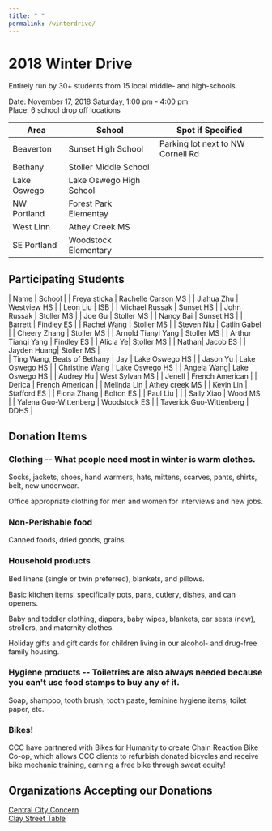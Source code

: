 ```yaml
---
title: " "
permalink: /winterdrive/
---
```


# 2018 Winter Drive

Entirely run by 30+ students from 15 local middle- and high-schools.

Date: November 17, 2018 Saturday, 1:00 pm - 4:00 pm  
Place: 6 school drop off locations  

| Area | School | Spot if Specified |
| --- | --- | --- |
| Beaverton | Sunset High School | Parking lot next to NW Cornell Rd|
| Bethany | Stoller Middle School | |
| Lake Oswego | Lake Oswego High School | |
| NW Portland | Forest Park Elementay | |
| West Linn | Athey Creek MS | |
| SE Portland | Woodstock Elementary | |

## Participating Students

| Name | School |
| Freya sticka | Rachelle Carson MS |
| Jiahua Zhu | Westview HS |
| Leon Liu | ISB |
| Michael Russak | Sunset HS |
| John Russak |  Stoller MS |
| Joe Gu | Stoller MS |
| Nancy Bai | Sunset HS |
| Barrett | Findley ES |
| Rachel Wang | Stoller MS |
| Steven Niu | Catlin Gabel |
| Cheery Zhang | Stoller MS |
| Arnold Tianyi Yang | Stoller MS |
| Arthur Tianqi Yang | Findley ES |
| Alicia Ye| Stoller MS |
| Nathan| Jacob ES |
| Jayden Huang| Stoller MS |  
| Ting Wang, Beats of Bethany
| Jay | Lake Oswego HS |
| Jason Yu | Lake Oswego HS |
| Christine Wang | Lake Oswego HS |
| Angela Wang| Lake Oswego HS |
| Audrey Hu | West Sylvan MS |
| Jenell | French American |
| Derica | French American |
| Melinda Lin | Athey creek MS |
| Kevin Lin | Stafford ES |
| Fiona Zhang | Bolton ES |
| Paul Liu | |
| Sally Xiao | Wood MS |
| Yalena Guo-Wittenberg | Woodstock ES |
| Taverick Guo-Wittenberg | DDHS |

## Donation Items

### Clothing -- What people need most in winter is warm clothes.

Socks, jackets, shoes, hand warmers, hats, mittens, scarves, pants, shirts, belt, new underwear.

Office appropriate clothing for men and women for interviews and new jobs.

### Non-Perishable food

Canned foods, dried goods, grains.

### Household products

Bed linens (single or twin preferred), blankets, and pillows.

Basic kitchen items: specifically pots, pans, cutlery, dishes, and can openers.

Baby and toddler clothing, diapers, baby wipes, blankets, car seats (new), strollers, and maternity clothes.

Holiday gifts and gift cards for children living in our alcohol- and drug-free family housing.

### Hygiene products -- Toiletries are also always needed because you can't use food stamps to buy any of it.

Soap, shampoo, tooth brush, tooth paste, feminine hygiene items, toilet paper, etc.

### Bikes!

CCC have partnered with Bikes for Humanity to create Chain Reaction Bike Co-op, which allows CCC clients to refurbish donated bicycles and receive bike mechanic training, earning a free bike through sweat equity!

## Organizations Accepting our Donations

[Central City Concern](http://www.centralcityconcern.org/)  
[Clay Street Table](http://claystreettable.org/)  
